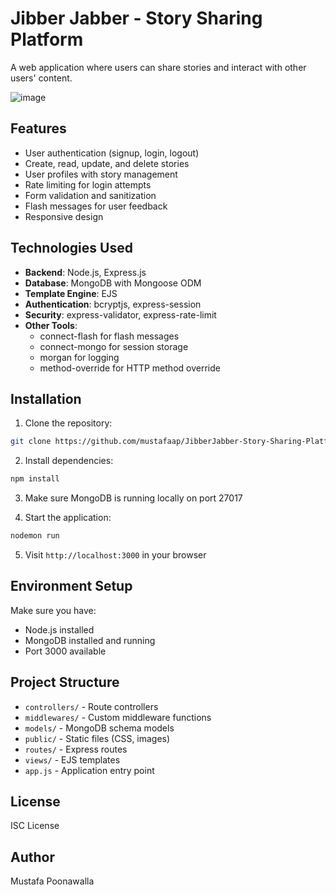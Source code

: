 # Jibber Jabber - Story Sharing Platform

A web application where users can share stories and interact with other users' content.

![image](https://github.com/user-attachments/assets/54f4db98-8613-4e89-950b-e80cddedea68)


## Features

- User authentication (signup, login, logout)
- Create, read, update, and delete stories
- User profiles with story management
- Rate limiting for login attempts
- Form validation and sanitization
- Flash messages for user feedback
- Responsive design

## Technologies Used

- **Backend**: Node.js, Express.js
- **Database**: MongoDB with Mongoose ODM
- **Template Engine**: EJS
- **Authentication**: bcryptjs, express-session
- **Security**: express-validator, express-rate-limit
- **Other Tools**: 
  - connect-flash for flash messages
  - connect-mongo for session storage
  - morgan for logging
  - method-override for HTTP method override

## Installation

1. Clone the repository:
```bash
git clone https://github.com/mustafaap/JibberJabber-Story-Sharing-Platform.git
```

2. Install dependencies:
```bash
npm install
```

3. Make sure MongoDB is running locally on port 27017

4. Start the application:
```bash
nodemon run
```

5. Visit `http://localhost:3000` in your browser

## Environment Setup

Make sure you have:
- Node.js installed
- MongoDB installed and running
- Port 3000 available

## Project Structure

- `controllers/` - Route controllers
- `middlewares/` - Custom middleware functions
- `models/` - MongoDB schema models
- `public/` - Static files (CSS, images)
- `routes/` - Express routes
- `views/` - EJS templates
- `app.js` - Application entry point

## License

ISC License

## Author

Mustafa Poonawalla
